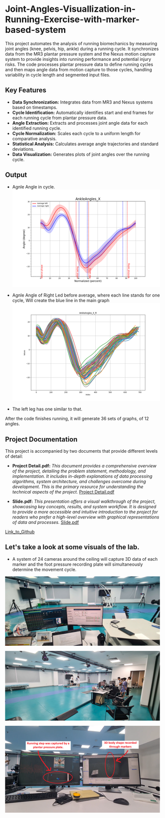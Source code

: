 # Joint-Angles-Visuallization-in-Running-Exercise-with-marker-based-system



This project automates the analysis of running biomechanics by measuring joint angles (knee, pelvis, hip, ankle) during a running cycle. It synchronizes data from the MR3 plantar pressure system and the Nexus motion capture system to provide insights into running performance and potential injury risks. The code processes plantar pressure data to define running cycles and then maps angle data from motion capture to those cycles, handling variability in cycle length and segmented input files.

## Key Features

*   **Data Synchronization:** Integrates data from MR3 and Nexus systems based on timestamps.
*   **Cycle Identification:** Automatically identifies start and end frames for each running cycle from plantar pressure data.
*   **Angle Extraction:** Extracts and processes joint angle data for each identified running cycle.
*   **Cycle Normalization:** Scales each cycle to a uniform length for comparative analysis.
*   **Statistical Analysis:** Calculates average angle trajectories and standard deviations.
*   **Data Visualization:** Generates plots of joint angles over the running cycle.

## Output
*   Agnle Angle in cycle.
![Project Logo](AnkleAngles_X.png)

*   Agnle Angle of Right Led before average, where each line stands for one cycle, Will create the blue line in the main graph
![Project Logo](AnkleAngles_X_R.png)

*   The left leg has one similar to that.

After the code finishes running, it will generate 36 sets of graphs, of 12 angles.
## Project Documentation

This project is accompanied by two documents that provide different levels of detail:

*   **Project Detail.pdf:**  _This document provides a comprehensive overview of the project, detailing the problem statement, methodology, and implementation. It includes in-depth explanations of data processing algorithms, system architecture, and challenges overcome during development. This is the primary resource for understanding the technical aspects of the project._ [Project Detail.pdf](https://mt-chuyen.github.io/Joint-Angles-Visuallization-in-Running-Exercise-with-marker-based-system/Project%20Detail.pdf)

*   **Slide.pdf:** _This presentation offers a visual walkthrough of the project, showcasing key concepts, results, and system workflow. It is designed to provide a more accessible and intuitive introduction to the project for readers who prefer a high-level overview with graphical representations of data and processes._ [Slide.pdf](https://mt-chuyen.github.io/Joint-Angles-Visuallization-in-Running-Exercise-with-marker-based-system/Slide.pdf)

[Link_to_Github](https://github.com/MT-Chuyen/Joint-Angles-Visuallization-in-Running-Exercise-with-marker-based-system)
## Let's take a look at some visuals of the lab.
*   A system of 24 cameras around the ceiling will capture 3D data of each marker and the foot pressure recording plate will simultaneously determine the movement cycle.

![Project Logo](screen.jpg)

![Project Logo](overview.jpg)

![Project Logo](2data.png)
